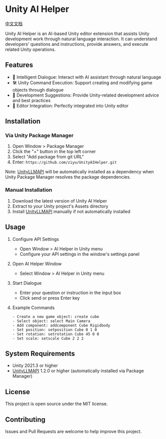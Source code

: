 # Unity AI Helper
[中文文档](README_CN.md)

Unity AI Helper is an AI-based Unity editor extension that assists Unity development work through natural language interaction. It can understand developers' questions and instructions, provide answers, and execute related Unity operations.

## Features

- 🤖 Intelligent Dialogue: Interact with AI assistant through natural language
- 🛠 Unity Command Execution: Support creating and modifying game objects through dialogue
- 📝 Development Suggestions: Provide Unity-related development advice and best practices
- 🔧 Editor Integration: Perfectly integrated into Unity editor

## Installation

### Via Unity Package Manager

1. Open Window > Package Manager
2. Click the "+" button in the top left corner
3. Select "Add package from git URL"
4. Enter: `https://github.com/ziyu/UnityAIHelper.git`

Note: [UnityLLMAPI](https://github.com/ziyu/UnityLLMAPI.git) will be automatically installed as a dependency when Unity Package Manager resolves the package dependencies.

### Manual Installation

1. Download the latest version of Unity AI Helper
2. Extract to your Unity project's Assets directory
3. Install [UnityLLMAPI](https://github.com/ziyu/UnityLLMAPI.git) manually if not automatically installed

## Usage

1. Configure API Settings
   - Open Window > AI Helper in Unity menu
   - Configure your API settings in the window's settings panel


2. Open AI Helper Window
   - Select Window > AI Helper in Unity menu

3. Start Dialogue
   - Enter your question or instruction in the input box
   - Click send or press Enter key

4. Example Commands
   ```
   - Create a new game object: create cube
   - Select object: select Main Camera
   - Add component: addcomponent Cube Rigidbody
   - Set position: setposition Cube 0 1 0
   - Set rotation: setrotation Cube 45 0 0
   - Set scale: setscale Cube 2 2 2
   ```

## System Requirements

- Unity 2021.3 or higher
- [UnityLLMAPI](https://github.com/ziyu/UnityLLMAPI.git) 1.2.0 or higher (automatically installed via Package Manager)

## License

This project is open source under the MIT license.

## Contributing

Issues and Pull Requests are welcome to help improve this project.